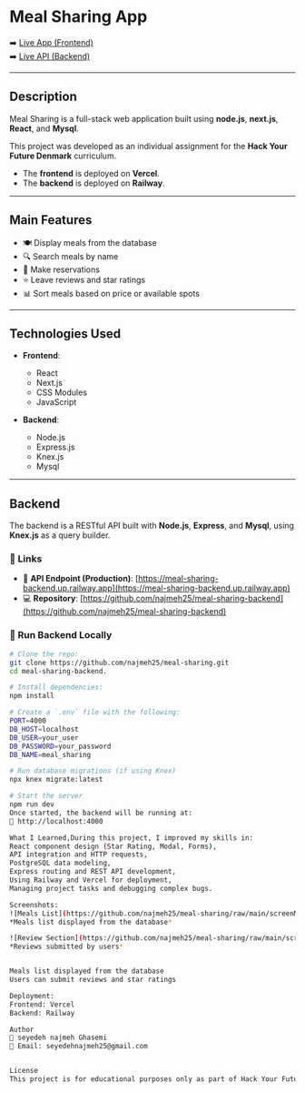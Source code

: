 # Meal Sharing App

➡️ [Live App (Frontend)](https://meal-sharing-one.vercel.app/)  
➡️ [Live API (Backend)](https://meal-sharing-backend.up.railway.app)

---

## Description

Meal Sharing is a full-stack web application built using **node.js**, **next.js**, **React**, and **Mysql**.

This project was developed as an individual assignment for the **Hack Your Future Denmark** curriculum.

- The **frontend** is deployed on **Vercel**.
- The **backend** is deployed on **Railway**.

---

## Main Features

- 🍽️ Display meals from the database  
- 🔍 Search meals by name  
- 📝 Make reservations  
- ⭐ Leave reviews and star ratings  
- 📊 Sort meals based on price or available spots  

---

## Technologies Used

- **Frontend**:
  - React
  - Next.js
  - CSS Modules
  - JavaScript 

- **Backend**:
  - Node.js
  - Express.js
  - Knex.js
  - Mysql

---

## Backend

The backend is a RESTful API built with **Node.js**, **Express**, and **Mysql**, using **Knex.js** as a query builder.

### 🔗 Links

- 🔁 **API Endpoint (Production)**: [https://meal-sharing-backend.up.railway.app](https://meal-sharing-backend.up.railway.app)
- 💻 **Repository**: [https://github.com/najmeh25/meal-sharing-backend](https://github.com/najmeh25/meal-sharing-backend)

### 🚀 Run Backend Locally

```bash
# Clone the repo:
git clone https://github.com/najmeh25/meal-sharing.git
cd meal-sharing-backend.

# Install dependencies:
npm install

# Create a `.env` file with the following:
PORT=4000
DB_HOST=localhost
DB_USER=your_user
DB_PASSWORD=your_password
DB_NAME=meal_sharing

# Run database migrations (if using Knex)
npx knex migrate:latest

# Start the server
npm run dev
Once started, the backend will be running at:
📍 http://localhost:4000

What I Learned,During this project, I improved my skills in:
React component design (Star Rating, Modal, Forms),
API integration and HTTP requests,
PostgreSQL data modeling,
Express routing and REST API development,
Using Railway and Vercel for deployment,
Managing project tasks and debugging complex bugs.

Screenshots:
![Meals List](https://github.com/najmeh25/meal-sharing/raw/main/screenMeals.png)  
*Meals list displayed from the database*

![Review Section](https://github.com/najmeh25/meal-sharing/raw/main/screenReviews.png)  
*Reviews submitted by users*


Meals list displayed from the database
Users can submit reviews and star ratings

Deployment:
Frontend: Vercel
Backend: Railway

Author
👩 seyedeh najmeh Ghasemi
📧 Email: seyedehnajmeh25@gmail.com


License
This project is for educational purposes only as part of Hack Your Future curriculum.

